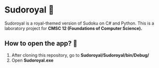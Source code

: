 # Sudoroyal 👑
Sudoroyal is a royal-themed version of Sudoku on C# and Python. This is a laboratory project for **CMSC 12 (Foundations of Computer Science).**

## How to open the app? 📖
1. After cloning this repository, go to **Sudoroyal/Sudoroyal/bin/Debug/**
2. Open **Sudoroyal.exe**
